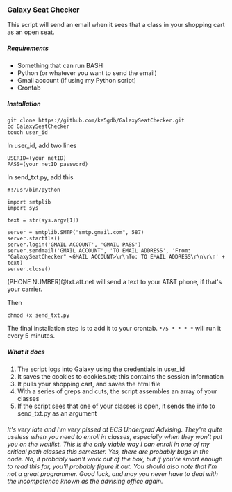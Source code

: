 ### Galaxy Seat Checker

This script will send an email when it sees that a class in your shopping cart as an open seat. 

##### Requirements

- Something that can run BASH
- Python (or whatever you want to send the email)
- Gmail account (if using my Python script)
- Crontab

##### Installation
```
git clone https://github.com/ke5gdb/GalaxySeatChecker.git
cd GalaxySeatChecker
touch user_id
```

In user_id, add two lines
```
USERID=(your netID)
PASS=(your netID password)
```

In send_txt.py, add this
```
#!/usr/bin/python

import smtplib
import sys 

text = str(sys.argv[1])

server = smtplib.SMTP("smtp.gmail.com", 587)
server.starttls()
server.login('GMAIL ACCOUNT', 'GMAIL PASS')
server.sendmail('GMAIL ACCOUNT', 'TO EMAIL ADDRESS', 'From: "GalaxySeatChecker" <GMAIL ACCOUNT>\r\nTo: TO EMAIL ADDRESS\r\n\r\n' + text)
server.close()
```

(PHONE NUMBER)@txt.att.net will send a text to your AT&T phone, if that's your carrier. 

Then 
```
chmod +x send_txt.py
```

The final installation step is to add it to your crontab. `*/5 * * * *` will run it every 5 minutes. 

##### What it does
1. The script logs into Galaxy using the credentials in user_id
2. It saves the cookies to cookies.txt; this contains the session information
3. It pulls your shopping cart, and saves the html file
4. With a series of greps and cuts, the script assembles an array of your classes
5. If the script sees that one of your classes is open, it sends the info to send_txt.py as an argument

###### It's very late and I'm very pissed at ECS Undergrad Advising. They're quite useless when you need to enroll in classes, especially when they won't put you on the waitlist. This is the only viable way I can enroll in one of my critical path classes this semester. Yes, there are probably bugs in the code. No, it probably won't work out of the box, but if you're smart enough to read this far, you'll probably figure it out. You should also note that I'm not a great programmer. Good luck, and may you never have to deal with the incompetence known as the advising office again. 

